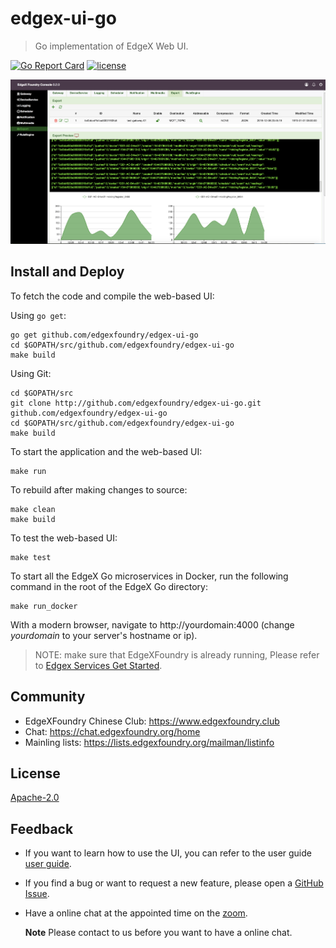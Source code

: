 # edgex-ui-go
> Go implementation of EdgeX Web UI.

[![Go Report Card](https://goreportcard.com/badge/github.com/edgexfoundry/edgex-ui-go)](https://goreportcard.com/report/github.com/edgexfoundry/edgex-ui-go) [![license](https://img.shields.io/badge/license-Apache%20v2.0-blue.svg)](LICENSE)



<p align="center">
  <img src ="assets/images/export.png" />
</p>

## Install and Deploy

To fetch the code and compile the web-based UI:

Using `go get`:
```
go get github.com/edgexfoundry/edgex-ui-go
cd $GOPATH/src/github.com/edgexfoundry/edgex-ui-go
make build
```

Using Git:
```
cd $GOPATH/src
git clone http://github.com/edgexfoundry/edgex-ui-go.git github.com/edgexfoundry/edgex-ui-go
cd $GOPATH/src/github.com/edgexfoundry/edgex-ui-go
make build
```

To start the application and the web-based UI:

```
make run
```

To rebuild after making changes to source:

```
make clean
make build
```

To test the web-based UI:

```
make test
```
To start all the EdgeX Go microservices in Docker, run the following command in the root of the EdgeX Go directory:

```
make run_docker
```

With a modern browser, navigate to http://yourdomain:4000 (change *yourdomain* to your server's hostname or ip). 
> NOTE: make sure that EdgeXFoundry is already running, Please refer to [Edgex Services Get Started](https://github.com/edgexfoundry/edgex-go/blob/master/README.md). 


## Community
- EdgeXFoundry Chinese Club: https://www.edgexfoundry.club
- Chat: https://chat.edgexfoundry.org/home
- Mainling lists: https://lists.edgexfoundry.org/mailman/listinfo

## License
[Apache-2.0](LICENSE)

## Feedback

- If you want to learn how to use the UI, you can refer to the user guide [user guide](https://github.com/edgexfoundry/edgex-ui-go/blob/master/docs/UseGuide.md).

- If you find a bug or want to request a new feature, please open a [GitHub Issue](https://github.com/edgexfoundry/edgex-ui-go/issues).

- Have a online chat at the appointed time on the [zoom](https://VMware.zoom.us/j/3697467292).

  **Note** Please contact to us before you want to have a online chat.
